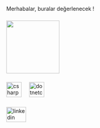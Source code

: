 <p align="left">Merhabalar, buralar değerlenecek !</p>

###

<div align="left">
  <img height="140" src="[https://media.tenor.com/upJ3gIp2uPcAAAAd/sinanengin-sinanenginlaugh.gif](https://media.tenor.com/upJ3gIp2uPcAAAAd/sinanengin-sinanenginlaugh.gif)"  />
</div>

###

<div align="left">
  <img src="https://cdn.jsdelivr.net/gh/devicons/devicon/icons/csharp/csharp-original.svg" height="40" alt="csharp logo"  />
  <img width="12" />
  <img src="https://cdn.jsdelivr.net/gh/devicons/devicon/icons/dotnetcore/dotnetcore-original.svg" height="40" alt="dotnetcore logo"  />
</div>

###

<div align="left">
  <img src="[https://raw.githubusercontent.com/maurodesouza/profile-readme-generator/master/src/assets/icons/social/linkedin/default.svg" width="52" height="40" alt="linkedin logo](https://www.linkedin.com/in/mirac-nurullah-tok/)" />
</div>

###
